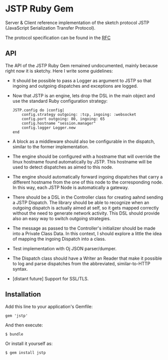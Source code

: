 # JSTP Ruby Gem

Server & Client reference implementation of the sketch protocol JSTP (JavaScript Serialization Transfer Protocol). 

The protocol specification can be found in the [RFC](https://github.com/Fetcher/jstp-rfc)


API
---

The API of the JSTP Ruby Gem remained undocumented, mainly because right now it is sketchy. Here I write some guidelines:

-   It should be possible to pass a Logger as argument to JSTP so that ingoing and outgoing dispatches and exceptions are logged.
-   Now that JSTP is an engine, lets drop the DSL in the main object and use the standard Ruby configuration strategy:

        JSTP.config do |config|
            config.strategy outgoing: :tcp, ingoing: :websocket
            config.port outgoing: 80, ingoing: 65
            config.hostname "session.manager"
            config.logger Logger.new
        end 

-   A block as a middleware should also be configurable in the dispatch, similar to the former implementation.
-   The engine should be configured with a hostname that will override the linux hostname found automatically by JSTP. This hostname will be used to detect dispatches as aimed to this node.
-   The engine should automatically forward ingoing dispatches that carry a different hostname from the one of this node to the corresponding node. In this way, each JSTP Node is automatically a gateway.
-   There should be a DSL in the Controller class for creating aahnd sending a JSTP Dispatch. The library should be able to recognize when an outgoing dispatch is actually aimed at self, so it gets mapped correctly without the need to generate network activity. This DSL should provide also an easy way to switch outgoing strategies.
-   The message as passed to the Controller's initializer should be made into a Private Class Data. In this context, I should explore a little the idea of mapping the ingoing Dispatch into a class.
-   Test implementation with Oj JSON parser/dumper.
-   The Dispatch class should have a Writer an Reader that make it possible to log and parse dispatches from the abbreviated, similar-to-HTTP syntax.
-   [distant future] Support for SSL/TLS.

## Installation
Add this line to your application's Gemfile: 

    gem 'jstp'

And then execute:

    $ bundle

Or install it yourself as:

    $ gem install jstp
